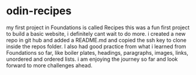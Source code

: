 # odin-recipes
my first project in Foundations is called Recipes
this was a fun first project to build a basic website, i definitely cant wait to do more.
i created a new repo in git hub and added a README.md and copied the ssh key to clone inside the repos folder. I also had good practice from what i learned from Foundations so far, like boiler plates, headings, paragraphs, images, links, unordered and ordered lists. i am enjoying the journey so far and look forward to more challenges ahead.
